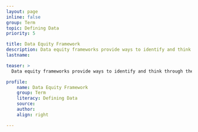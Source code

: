 ```yaml
---
layout: page
inline: false
group: Term
topic: Defining Data
priority: 5

title: Data Equity Framework
description: Data equity frameworks provide ways to identify and think through the common steps of the data lifecycle and make equitable choices that lead to more just data projects.
lastname: 

teaser: >
  Data equity frameworks provide ways to identify and think through the common steps of the data lifecycle and make equitable choices that lead to more just data projects.

profile:
    name: Data Equity Framework
    group: Term
    literacy: Defining Data
    source: 
    author: 
    align: right

---
```


